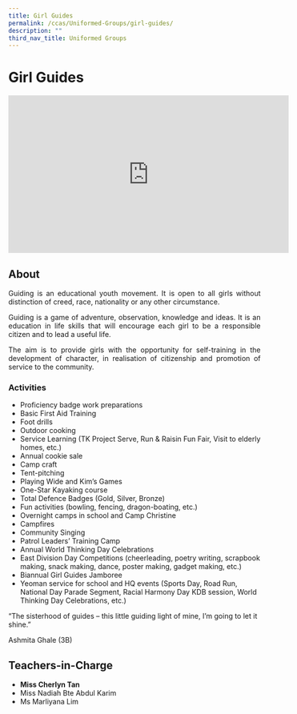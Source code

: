 ```yaml
---
title: Girl Guides
permalink: /ccas/Uniformed-Groups/girl-guides/
description: ""
third_nav_title: Uniformed Groups
---
```

# Girl Guides
<iframe allowfullscreen="" allow="accelerometer; autoplay; clipboard-write; encrypted-media; gyroscope; picture-in-picture; web-share" frameborder="0" title="YouTube video player" src="https://www.youtube.com/embed/-75TxokZnVM" height="315" width="560"></iframe>

## **About**

<p style="text-align: justify;">Guiding is an educational youth movement. It is open to all girls without distinction of creed, race, nationality or any other circumstance.</p>

<p style="text-align: justify;">Guiding is a game of adventure, observation, knowledge and ideas. It is an education in life skills that will encourage each girl to be a responsible citizen and to lead a useful life.</p>

<p style="text-align: justify;">The aim is to provide girls with the opportunity for self-training in the development of character, in realisation of citizenship and promotion of service to the community.</p>

### Activities

*   Proficiency badge work preparations
*   Basic First Aid Training
*   Foot drills
*   Outdoor cooking
*   Service Learning (TK Project Serve, Run &amp; Raisin Fun Fair, Visit to elderly homes, etc.)
*   Annual cookie sale
*   Camp craft
*   Tent-pitching
*   Playing Wide and Kim’s Games
*   One-Star Kayaking course
*   Total Defence Badges (Gold, Silver, Bronze)
*   Fun activities (bowling, fencing, dragon-boating, etc.)
*   Overnight camps in school and Camp Christine
*   Campfires
*   Community Singing
*   Patrol Leaders’ Training Camp
*   Annual World Thinking Day Celebrations
*   East Division Day Competitions (cheerleading, poetry writing, scrapbook making, snack making, dance, poster making, gadget making, etc.)
*   Biannual Girl Guides Jamboree
*   Yeoman service for school and HQ events (Sports Day, Road Run, National Day Parade Segment, Racial Harmony Day KDB session, World Thinking Day Celebrations, etc.)

“The sisterhood of guides – this little guiding light of mine, I’m going to let it shine.”

Ashmita Ghale (3B)

## **Teachers-in-Charge**

*   **Miss Cherlyn Tan**
*   Miss Nadiah Bte Abdul Karim
*   Ms Marliyana Lim
